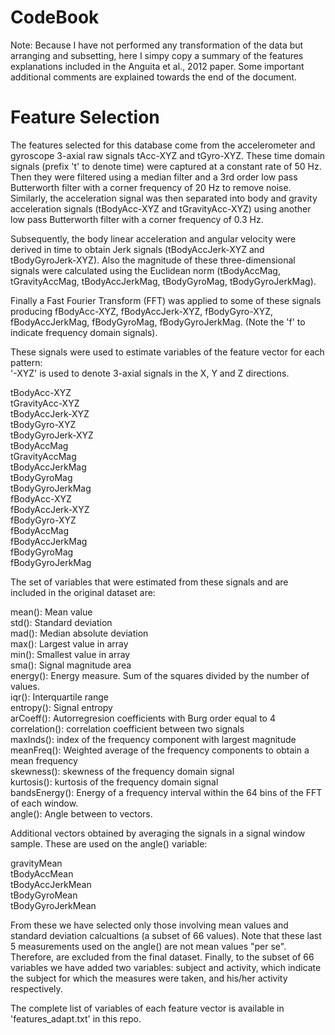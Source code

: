 CodeBook
========================================================

Note: Because I have not performed any transformation of the data but arranging and subsetting, here I simpy copy a summary of the features explanations included in the Anguita et al., 2012 paper. Some important additional comments are explained towards the end of the document. 

Feature Selection 
=================

The features selected for this database come from the accelerometer and gyroscope 3-axial raw signals tAcc-XYZ and tGyro-XYZ. These time domain signals (prefix 't' to denote time) were captured at a constant rate of 50 Hz. Then they were filtered using a median filter and a 3rd order low pass Butterworth filter with a corner frequency of 20 Hz to remove noise. Similarly, the acceleration signal was then separated into body and gravity acceleration signals (tBodyAcc-XYZ and tGravityAcc-XYZ) using another low pass Butterworth filter with a corner frequency of 0.3 Hz. 

Subsequently, the body linear acceleration and angular velocity were derived in time to obtain Jerk signals (tBodyAccJerk-XYZ and tBodyGyroJerk-XYZ). Also the magnitude of these three-dimensional signals were calculated using the Euclidean norm (tBodyAccMag, tGravityAccMag, tBodyAccJerkMag, tBodyGyroMag, tBodyGyroJerkMag). 

Finally a Fast Fourier Transform (FFT) was applied to some of these signals producing fBodyAcc-XYZ, fBodyAccJerk-XYZ, fBodyGyro-XYZ, fBodyAccJerkMag, fBodyGyroMag, fBodyGyroJerkMag. (Note the 'f' to indicate frequency domain signals). 

These signals were used to estimate variables of the feature vector for each pattern:  
'-XYZ' is used to denote 3-axial signals in the X, Y and Z directions.

tBodyAcc-XYZ <br/>
tGravityAcc-XYZ<br/>
tBodyAccJerk-XYZ<br/>
tBodyGyro-XYZ<br/>
tBodyGyroJerk-XYZ<br/>
tBodyAccMag<br/>
tGravityAccMag<br/>
tBodyAccJerkMag<br/>
tBodyGyroMag<br/>
tBodyGyroJerkMag<br/>
fBodyAcc-XYZ<br/>
fBodyAccJerk-XYZ<br/>
fBodyGyro-XYZ<br/>
fBodyAccMag<br/>
fBodyAccJerkMag<br/>
fBodyGyroMag<br/>
fBodyGyroJerkMag<br/>

The set of variables that were estimated from these signals and are included in the original dataset are: 

mean(): Mean value<br/>
std(): Standard deviation<br/>
mad(): Median absolute deviation <br/>
max(): Largest value in array<br/>
min(): Smallest value in array<br/>
sma(): Signal magnitude area<br/>
energy(): Energy measure. Sum of the squares divided by the number of values. <br/>
iqr(): Interquartile range <br/>
entropy(): Signal entropy<br/>
arCoeff(): Autorregresion coefficients with Burg order equal to 4<br/>
correlation(): correlation coefficient between two signals<br/>
maxInds(): index of the frequency component with largest magnitude<br/>
meanFreq(): Weighted average of the frequency components to obtain a mean frequency<br/>
skewness(): skewness of the frequency domain signal <br/>
kurtosis(): kurtosis of the frequency domain signal <br/>
bandsEnergy(): Energy of a frequency interval within the 64 bins of the FFT of each window.<br/>
angle(): Angle between to vectors.<br/>

Additional vectors obtained by averaging the signals in a signal window sample. These are used on the angle() variable:

gravityMean<br/>
tBodyAccMean<br/>
tBodyAccJerkMean<br/>
tBodyGyroMean<br/>
tBodyGyroJerkMean<br/>

From these we have selected only those involving mean values and standard deviation calcualtions (a subset of 66 values). Note that these last 5 measurements used on the angle() are not mean values "per se". Therefore, are excluded from the final dataset. Finally, to the subset of 66 variables we have added two variables: subject and activity, which indicate the subject for which the measures were taken, and his/her activity respectively. 

The complete list of variables of each feature vector is available in 'features_adapt.txt' in this repo. 
